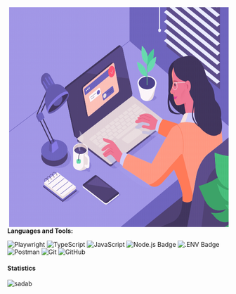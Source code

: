 <!--
**shamapar/shamapar** is a ✨ _special_ ✨ repository because its `README.md` (this file) appears on your GitHub profile.

Here are some ideas to get you started:

- 🔭 I’m currently working on ...
- 🌱 I’m currently learning ...
- 👯 I’m looking to collaborate on ...
- 🤔 I’m looking for help with ...
- 💬 Ask me about ...
- 📫 How to reach me: ...
- 😄 Pronouns: ...
- ⚡ Fun fact: ...
-->

<!--
<h2 align="center">Hey there 👋, I'm Md Sadab Saqib</h2>
<h5 align="center">A passionate Test Automation Engineer from Nepal</h5>
-->

<img align="right" width="500" height="500" src="https://github.com/shamapar/shamapar/blob/main/images/coder_girl_02.gif" alt="Coder GIF">

**Languages and Tools:**

![Playwright](https://img.shields.io/badge/🎭-Playwright-393?&style=for-the-badge&logo=Playwright&logoColor=fff)
![TypeScript](https://img.shields.io/badge/-TypeScript-%233178C6?&style=for-the-badge&logo=Typescript&logoColor=black)
![JavaScript](https://img.shields.io/badge/-JavaScript-f0db4f?&style=for-the-badge&logo=JavaScript&logoColor=black)
![Node.js Badge](https://img.shields.io/badge/Node.js-393?logo=nodedotjs&logoColor=fff&style=for-the-badge)
![.ENV Badge](https://img.shields.io/badge/.ENV-ECD53F?logo=dotenv&logoColor=000&style=for-the-badge)
![Postman](https://img.shields.io/badge/-Postman-%23FF6C37?&style=for-the-badge&logo=Postman&logoColor=white)
![Git](https://img.shields.io/badge/git%20-%23F05032.svg?&style=for-the-badge&logo=git&logoColor=white)
![GitHub](https://img.shields.io/badge/-GitHub-%23181717?&style=for-the-badge&logo=GitHub&logoColor=white)



####  Statistics

<p align="left"> 
    <img src="https://github-readme-stats.vercel.app/api?username=shamapar&count_private=true&show_icons=true&theme=tokyonight" alt="sadab" width="420"/> 
</p>
